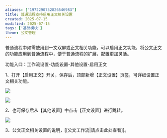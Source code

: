 ```yaml
---
aliases: ["1972290752826546983"]
title: 普通流程支持启用正文相关设置
created: 2025-07-15
modified: 2025-07-15
tags: ['基础模块']
theme: 公文管理
---
```


普通流程中如需使用到一文双屏或正文相关功能，可以启用正文功能，将公文正文的功能应用到普通流程中，便于普通流程的扩展，配置更加灵活。

功能入口：工作流设置-功能设置-其他设置-启用正文

1、打开【启用正文】开关，保存后，顶部新增【正文设置】页签，可详细设置正文相关功能。

![](8e877449a1836d2a17ae10d671766eb9.jpg)

![](fda398e4965b7b15900549dcbf08b5fb.jpg)

2、也可保存后从【其他设置】中点击【正文设置】进行跳转。

![](6888d0ea4d250adbc63038be57e843d3.jpg)

3、公文正文相关设置的说明，[[公文工作流|请点击此处查看]]。